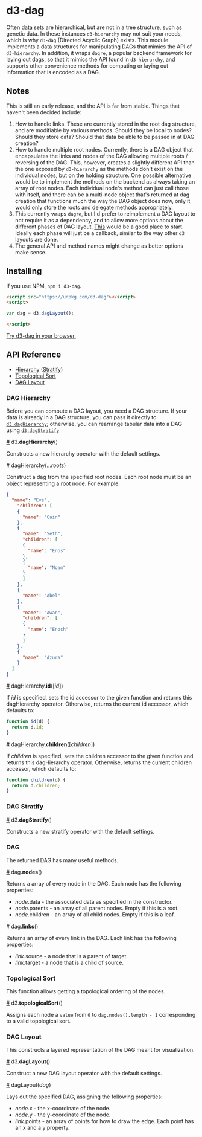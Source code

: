 # d3-dag

Often data sets are hierarchical, but are not in a tree structure, such as genetic data.
In these instances `d3-hierarchy` may not suit your needs, which is why `d3-dag` (Directed Acyclic Graph) exists.
This module implements a data structures for manipulating DAGs that mimics the API of `d3-hierarchy`.
In addition, it wraps `dagre`, a popular backend framework for laying out dags, so that it mimics the API found in `d3-hierarchy`, and supports other convenience methods for computing or laying out information that is encoded as a DAG.

## Notes

This is still an early release, and the API is far from stable.
Things that haven't been decided include:

1) How to handle links.
   These are currently stored in the root dag structure, and are modifiable by various methods.
   Should they be local to nodes?
   Should they store data?
   Should that data be able to be passed in at DAG creation?
2) How to handle multiple root nodes.
   Currently, there is a DAG object that encapsulates the links and nodes of the DAG allowing multiple roots / reversing of the DAG.
   This, however, creates a slightly different API than the one exposed by `d3-hierarchy` as the methods don't exist on the individual nodes, but on the holding structure.
   One possible alternative would be to implement the methods on the backend as always taking an array of root nodes.
   Each individual node's method can just call those with itself, and there can be a multi-node object that's returned at dag creation that functions much the way the DAG object does now, only it would only store the roots and delegate methods appropriately.
3) This currently wraps `dagre`, but I'd prefer to reimplement a DAG layout to not require it as a dependency, and to allow more options about the different phases of DAG layout.
   [This](http://www.it.usyd.edu.au/~shhong/fab.pdf) would be a good place to start.
   Ideally each phase will just be a callback, similar to the way other `d3` layouts are done.
4) The general API and method names might change as better options make sense.

## Installing

If you use NPM, `npm i d3-dag`.


```html
<script src="https://unpkg.com/d3-dag"></script>
<script>

var dag = d3.dagLayout();

</script>
```

[Try d3-dag in your browser.](https://tonicdev.com/npm/d3-dag)

## API Reference

* [Hierarchy](#dag_hierarchy) ([Stratify](#dag_stratify))
* [Topological Sort](#topological_sort)
* [DAG Layout](#dag_layout)

### DAG Hierarchy

Before you can compute a DAG layout, you need a DAG structure.
If your data is already in a DAG structure, you can pass it directly to [`d3.dagHierarchy`](#daghierarchy); otherwise, you can rearrange tabular data into a DAG using [`d3.dagStratify`](#dagStratify)

<a name="dagHierarchy" href="#dagHierarchy">#</a> d3.**dagHierarchy**()

Constructs a new hierarchy operator with the default settings.

<a name="_dagHierarchy" href="#_dagHierarchy">#</a> dagHierarchy(...*roots*)

Construct a dag from the specified root nodes.
Each root node must be an object representing a root node.
For example:

```json
{
  "name": "Eve",
    "children": [
    {
      "name": "Cain"
    },
    {
      "name": "Seth",
      "children": [
      {
        "name": "Enos"
      },
      {
        "name": "Noam"
      }
      ]
    },
    {
      "name": "Abel"
    },
    {
      "name": "Awan",
      "children": [
      {
        "name": "Enoch"
      }
      ]
    },
    {
      "name": "Azura"
    }
  ]
}
```

<a name="dh_id" href="#dh_id">#</a> dagHierarchy.**id**([*id*])

If *id* is specified, sets the id accessor to the given function and returns this dagHierarchy operator.
Otherwise, returns the current id accessor, which defaults to:

```js
function id(d) {
  return d.id;
}
```

<a name="children" href="#children">#</a> dagHierarchy.**children**([*children*])

If *children* is specified, sets the children accessor to the given function and returns this dagHierarchy operator.
Otherwise, returns the current children accessor, which defaults to:

```js
function children(d) {
  return d.children;
}
```

### DAG Stratify

<a name="dagStratify" href="#dagStratify">#</a> d3.**dagStratify**()

Constructs a new stratify operator with the default settings.

### DAG

The returned DAG has many useful methods.

<a name="nodes" href="#nodes">#</a> dag.**nodes**()

Returns a array of every node in the DAG.
Each node has the following properties:

* *node*.data - the associated data as specified in the constructor.
* *node*.parents - an array of all parent nodes. Empty if this is a root.
* *node*.children - an array of all child nodes. Empty if this is a leaf.

<a name="links" href="#links">#</a> dag.**links**()

Returns an array of every link in the DAG.
Each link has the following properties:

* *link*.source - a node that is a parent of target.
* *link*.target - a node that is a child of source.

### Topological Sort

This function allows getting a topological ordering of the nodes.

<a name="topologicalSort" href="#topologicalSort">#</a> d3.**topologicalSort**()

Assigns each node a `value` from `0` to `dag.nodes().length - 1` corresponding to a valid topological sort.

### DAG Layout

This constructs a layered representation of the DAG meant for visualization.

<a name="dagLayout" href="#dagLayout">#</a> d3.**dagLayout**()

Construct a new DAG layout operator with the default settings.

<a name="_dagLayout" href="#_dagLayout">#</a> dagLayout(*dag*)

Lays out the specified DAG, assigning the following properties:

* *node*.x - the x-coordinate of the node.
* *node*.y - the y-coordinate of the node.
* *link*.points - an array of points for how to draw the edge.
  Each point has an x and a y property.
